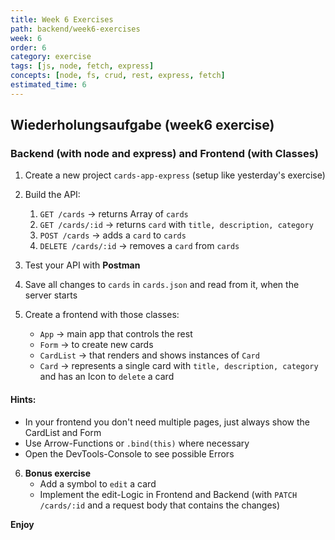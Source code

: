 ```yaml
---
title: Week 6 Exercises
path: backend/week6-exercises
week: 6
order: 6
category: exercise
tags: [js, node, fetch, express]
concepts: [node, fs, crud, rest, express, fetch]
estimated_time: 6
---
```



## Wiederholungsaufgabe (week6 exercise)

### Backend (with node and express) and Frontend (with Classes)

1. Create a new project `cards-app-express` (setup like yesterday's exercise)

2. Build the API:
   1. `GET /cards` &rarr; returns Array of `cards`
   2. `GET /cards/:id` &rarr; returns `card` with `title, description, category`
   3. `POST /cards` &rarr; adds a `card` to `cards`
   4. `DELETE /cards/:id` &rarr; removes a `card` from `cards`

3. Test your API with **Postman**

4. Save all changes to `cards` in `cards.json` and read from it, when the server starts

5. Create a frontend with those classes:
   - `App` &rarr; main app that controls the rest
   - `Form` &rarr; to create new cards
   - `CardList` &rarr; that renders and shows instances of `Card`
   - `Card` &rarr; represents a single card with `title, description, category`
   and has an Icon to `delete` a card

#### Hints:

  - In your frontend you don't need multiple pages, just always show the CardList and Form
  - Use Arrow-Functions or `.bind(this)` where necessary
  - Open the DevTools-Console to see possible Errors

6. **Bonus exercise**
   - Add a symbol to `edit` a card
   - Implement the edit-Logic in Frontend and Backend (with `PATCH /cards/:id`
   and a request body that contains the changes)

**Enjoy**
